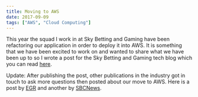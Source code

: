```yaml
---
title: Moving to AWS
date: 2017-09-09
tags: ["AWS", "Cloud Computing"]
---
```


This year the squad I work in at Sky Betting and Gaming have been refactoring our application in order to deploy it into AWS. It is something that we have been excited to work on and wanted to share what we have been up to so I wrote a post for the Sky Betting and Gaming tech blog which you can read [here](http://engineering.skybettingandgaming.com/2017/09/07/trading-on-aws/).

Update: After publishing the post, other publications in the industry got in touch to ask more questions then posted about our move to AWS. Here is a post by [EGR](http://egr.global/intel/news/sky-bet-shifts-trading-platform-to-aws-for-improved-scalability/) and another by [SBCNews](https://sbcnews.co.uk/europe/2017/09/12/peak-performance-sky-betting-gaming-migrates-sky-bet-engine-amazon-web-services/).